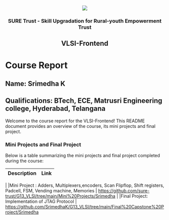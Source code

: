 <!-- PROJECT LOGO -->
<br />

<div align="center">
   <img src='https://user-images.githubusercontent.com/73131499/166115643-d3187f47-d38f-41b2-ae42-5ecbbc60de14.png' />


<h3 align="center">SURE Trust - Skill Upgradation for Rural-youth Empowerment Trust</h3>
  <h2>VLSI-Frontend</h2>
</div>

# Course Report

## Name: Srimedha K

## Qualifications: BTech, ECE, Matrusri Engineering college, Hyderabad, Telangana 

Welcome to the course report for the VLSI-Frontend! This README document provides an overview of the course, its mini projects and final project.

### Mini Projects and Final Project

Below is a table summarizing the mini projects and final project completed during the course:

| Description                               | Link                                    |
|-------------------------------------------|-----------------------------------------|
| 
|Mini Project : Adders, Multiplexers,encoders, Scan Flipflop, Shift registers, Padcell, FSM, Vending machine, Memories    |  https://github.com/sure-trust/G13_VLSI/tree/main/Mini%20Projects/Srimedha 
| 
|Final Project:  Implementation of JTAG Protocol       | https://github.com/SrimedhaK/G13_VLSI/tree/main/Final%20Capstone%20Project/Srimedha
